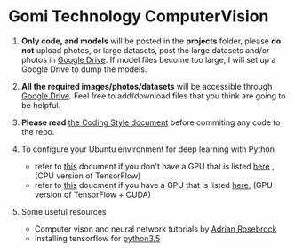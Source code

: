 # Gomi Technology ComputerVision
1. __Only code, and models__ will be posted in the __projects__ folder, please __do not__ upload photos, or large datasets, post the large datasets and/or photos in [Google Drive](https://drive.google.com/drive/folders/1lCilxi2755K4VveZBEgEYJi9q69KlFHF?usp=sharing). If model files become too large, I will set up a Google Drive to dump the models.

2. __All the required images/photos/datasets__ will be accessible through [Google Drive](https://drive.google.com/drive/folders/1lCilxi2755K4VveZBEgEYJi9q69KlFHF?usp=sharing). Feel free to add/download files that you think are going to be helpful.

3. __Please read__ [the Coding Style document](codingStyle.md) before commiting any code to the repo.

4. To configure your Ubuntu environment for deep learning with Python
   * refer to [this](https://github.com/gomi-tech/ComputerVision/blob/master/ubuntu-cpu-setup/linuxConfigCPU.md) document if you don't have a GPU that is listed [here](https://www.geforce.com/hardware/technology/cuda/supported-gpus?field_gpu_type_value=All) , (CPU version of TensorFlow)
   * refer to [this](https://github.com/gomi-tech/ComputerVision/blob/master/ubuntu-gpu-setup/linuxConfigGPU.md) doucment if you have a GPU that is listed [here](https://www.geforce.com/hardware/technology/cuda/supported-gpus?field_gpu_type_value=All), (GPU version of TensorFlow + CUDA)

5. Some useful resources 
    * Computer vison and neural network tutorials by [Adrian Rosebrock](https://www.pyimagesearch.com/author/adrian/)
    * installing tensorflow for [python3.5](https://www.deciphertechnic.com/install-tensorflow-on-raspberry-pi/)
